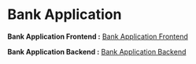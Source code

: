 
# Bank Application

 **Bank Application Frontend :**  [Bank Application Frontend](https://github.com/mohameedali06/Bank-Angular-FrontEnd.git)

 **Bank Application Backend :** [Bank Application Backend](https://github.com/mohameedali06/Bank-Angular-BackEnd.git)
